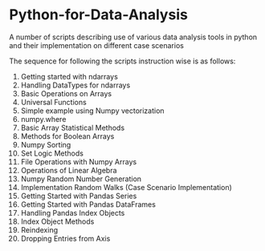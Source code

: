 # Python-for-Data-Analysis
A number of scripts describing use of various data analysis tools in python and their implementation on different case scenarios


The sequence for following the scripts instruction wise is as follows:

1.  Getting started with ndarrays
2.  Handling DataTypes for ndarrays
3.  Basic Operations on Arrays
4.  Universal Functions
5.  Simple example using Numpy vectorization
6.  numpy.where
7.  Basic Array Statistical Methods
8.  Methods for Boolean Arrays
9.  Numpy Sorting
10. Set Logic Methods
11. File Operations with Numpy Arrays
12. Operations of Linear Algebra
13. Numpy Random Number Generation
14. Implementation Random Walks (Case Scenario Implementation)
15. Getting Started with Pandas Series
16. Getting Started with Pandas DataFrames
17. Handling Pandas Index Objects
18. Index Object Methods
19. Reindexing
20. Dropping Entries from Axis
